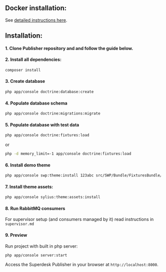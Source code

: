 ## Docker installation:

See [detailed instructions here](docker/README.md).

## Installation:

#### 1. Clone Publisher repository and and follow the guide below.

#### 2. Install all dependencies:

```bash
composer install
```

#### 3. Create database

```bash
php app/console doctrine:database:create
```

#### 4. Populate database schema

```bash
php app/console doctrine:migrations:migrate
```

#### 5. Populate database with test data
 

```bash
php app/console doctrine:fixtures:load
```

or 

```bash
php -d memory_limit=-1 app/console doctrine:fixtures:load
```

#### 6. Install demo theme

```bash
php app/console swp:theme:install 123abc src/SWP/Bundle/FixturesBundle/Resources/themes/DefaultTheme/ -f
```


#### 7. Install theme assets:

```bash
php app/console sylius:theme:assets:install
```

#### 8. Run RabbitMQ consumers

For supervisor setup (and consumers managed by it) read instructions in `supervisor.md`

#### 9. Preview

Run project with built in php server:

```bash
php app/console server:start
```

Access the Superdesk Publisher in your browser at `http://localhost:8000`.
